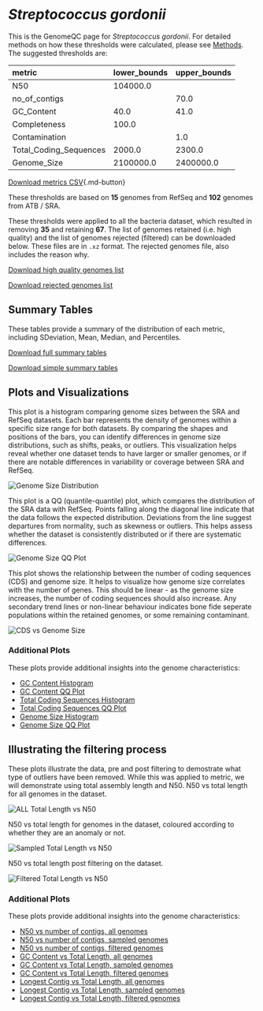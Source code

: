 # *Streptococcus gordonii*

This is the GenomeQC page for *Streptococcus gordonii*. For detailed methods on how these thresholds were calculated, please see [Methods](../../methods.md).
The suggested thresholds are: 

| metric                 | lower_bounds   | upper_bounds   |
|:-----------------------|:---------------|:---------------|
| N50                    | 104000.0       |                |
| no_of_contigs          |                | 70.0           |
| GC_Content             | 40.0           | 41.0           |
| Completeness           | 100.0          |                |
| Contamination          |                | 1.0            |
| Total_Coding_Sequences | 2000.0         | 2300.0         |
| Genome_Size            | 2100000.0      | 2400000.0      |

[Download metrics CSV](Streptococcus_gordonii_metrics.csv){.md-button}


These thresholds are based on **15** genomes from RefSeq and **102** genomes from ATB / SRA.

These thresholds were applied to all the bacteria dataset, which resulted in removing **35** and retaining **67**.
The list of genomes retained (i.e. high quality) and the list of genomes rejected (filtered) can be downloaded below. These files are in `.xz` format. The rejected genomes file, also includes the reason why.

[Download high quality genomes list](Streptococcus_gordonii_high_quality_genomes.csv.xz)


[Download rejected genomes list](Streptococcus_gordonii_filtered_out_genomes.csv.xz)



## Summary Tables
These tables provide a summary of the distribution of each metric, including SDeviation, Mean, Median, and Percentiles.

[Download full summary tables](summary.csv)

[Download simple summary tables](selected_summary.csv)

## Plots and Visualizations

This plot is a histogram comparing genome sizes between the SRA and RefSeq datasets. Each bar represents the density of genomes within a specific size range for both datasets. By comparing the shapes and positions of the bars, you can identify differences in genome size distributions, such as shifts, peaks, or outliers. This visualization helps reveal whether one dataset tends to have larger or smaller genomes, or if there are notable differences in variability or coverage between SRA and RefSeq.

![Genome Size Distribution](Genome_Size_refseq_histogram_kde.png)

This plot is a QQ (quantile-quantile) plot, which compares the distribution of the SRA data with RefSeq. Points falling along the diagonal line indicate that the data follows the expected distribution. Deviations from the line suggest departures from normality, such as skewness or outliers. This helps assess whether the dataset is consistently distributed or if there are systematic differences.

![Genome Size QQ Plot](Genome_Size_refseq_qqplot.png)

This plot shows the relationship between the number of coding sequences (CDS) and genome size. It helps to visualize how genome size correlates with the number of genes. This should be linear - as the genome size increases, the number of coding sequences should also increase. Any secondary trend lines or non-linear behaviour indicates bone fide seperate populations within the retained genomes, or some remaining contaminant. 

![CDS vs Genome Size](Streptococcus_gordonii_CDS_vs_Genome_Size.png)

### Additional Plots

These plots provide additional insights into the genome characteristics:

- [GC Content Histogram](GC_Content_refseq_histogram_kde.png)
- [GC Content QQ Plot](GC_Content_refseq_qqplot.png)
- [Total Coding Sequences Histogram](Total_Coding_Sequences_refseq_histogram_kde.png)
- [Total Coding Sequences QQ Plot](Total_Coding_Sequences_refseq_qqplot.png)
- [Genome Size Histogram](Genome_Size_refseq_histogram_kde.png)
- [Genome Size QQ Plot](Genome_Size_refseq_qqplot.png)
## Illustrating the filtering process
These plots illustrate the data, pre and post filtering to demostrate what type of outliers have been removed. While this was applied to metric, we will demonstrate using total assembly length and N50.
N50 vs total length for all genomes in the dataset.

![ALL Total Length vs N50](Streptococcus_gordonii_all_total_length_N50.png)

N50 vs total length for genomes in the dataset, coloured according to whether they are an anomaly or not.

![Sampled Total Length vs N50](Streptococcus_gordonii_sample_total_length_N50.png)

N50 vs total length post filtering on the dataset.

![Filtered Total Length vs N50](Streptococcus_gordonii_filt_total_length_N50.png)

### Additional Plots

These plots provide additional insights into the genome characteristics:

- [N50 vs number of contigs, all genomes](Streptococcus_gordonii_all_N50_number.png)
- [N50 vs number of contigs, sampled genomes](Streptococcus_gordonii_sample_N50_number.png)
- [N50 vs number of contigs, filtered genomes](Streptococcus_gordonii_filt_N50_number.png)
- [GC Content vs Total Length, all genomes](Streptococcus_gordonii_all_total_length_GC_Content.png)
- [GC Content vs Total Length, sampled genomes](Streptococcus_gordonii_sample_total_length_GC_Content.png)
- [GC Content vs Total Length, filtered genomes](Streptococcus_gordonii_filt_total_length_GC_Content.png)
- [Longest Contig vs Total Length, all genomes](Streptococcus_gordonii_all_total_length_longest.png)
- [Longest Contig vs Total Length, sampled genomes](Streptococcus_gordonii_sample_total_length_longest.png)
- [Longest Contig vs Total Length, filtered genomes](Streptococcus_gordonii_filt_total_length_longest.png)
